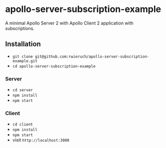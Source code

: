 # apollo-server-subscription-example

A minimal Apollo Server 2 with Apollo Client 2 application with subscriptions.

## Installation

* `git clone git@github.com:rwieruch/apollo-server-subscription-example.git`
* `cd apollo-server-subscription-example`

### Server

* `cd server`
* `npm install`
* `npm start`

### Client

* `cd client`
* `npm install`
* `npm start`
* visit `http://localhost:3000`
